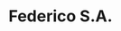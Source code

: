 ---
title: "Federico S.A."
url: /ciudad-autonoma-de-buenos-aires/federico-s-a-avenida-cabildo/
shop: coche
---